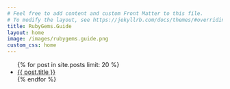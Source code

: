 ```yaml
---
# Feel free to add content and custom Front Matter to this file.
# To modify the layout, see https://jekyllrb.com/docs/themes/#overriding-theme-defaults
title: RubyGems.Guide
layout: home
image: /images/rubygems.guide.png
custom_css: home
---
```


<ul>
  {% for post in site.posts limit: 20 %}
    <li>
      <a href="{{ post.url }}">{{ post.title }}</a>
    </li>
  {% endfor %}
</ul>